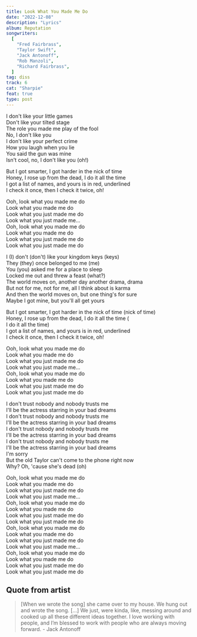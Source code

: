 ```yaml
---
title: Look What You Made Me Do
date: "2022-12-08"
description: "Lyrics"
album: Reputation
songwriters:
  [
    "Fred Fairbrass",
    "Taylor Swift",
    "Jack Antonoff",
    "Rob Manzoli",
    "Richard Fairbrass",
  ]
tag: diss
track: 6
cat: "Sharpie"
feat: true
type: post
---
```


<p className='verse-one'>
I don't like your little games <br />
Don't like your tilted stage <br />
The role you made me play of the fool <br />
No, I don't like you <br />
I don't like your perfect crime <br />
How you laugh when you lie <br />
You said the gun was mine <br />
Isn't cool, no, I don't like you (oh!) <br />
</p>
<p className='pre-chorus'>
But I got smarter, I got harder in the nick of time <br />
Honey, I rose up from the dead, I do it all the time <br />
I got a list of names, and yours is in red, underlined <br />
I check it once, then I check it twice, oh! <br />
</p>
<p className='chorus'>
Ooh, look what you made me do <br />
Look what you made me do <br />
Look what you just made me do <br />
Look what you just made me... <br />
Ooh, look what you made me do <br />
Look what you made me do <br />
Look what you just made me do <br />
Look what you just made me do <br />
</p>
<p className='verse-two'>
I (I) don't (don't) like your kingdom keys (keys) <br />
They (they) once belonged to me (me) <br />
You (you) asked me for a place to sleep <br />
Locked me out and threw a feast (what?) <br />
The world moves on, another day another drama, drama <br />
But not for me, not for me, all I think about is karma <br />
And then the world moves on, but one thing's for sure <br />
Maybe I got mine, but you'll all get yours <br />
</p>
<p className='pre-chorus'>
But I got smarter, I got harder in the nick of time (nick of time) <br />
Honey, I rose up from the dead, I do it all the time ( <br />I do it all the time) <br />
I got a list of names, and yours is in red, underlined <br />
I check it once, then I check it twice, oh! <br />
</p>
<p className='chorus'>
Ooh, look what you made me do <br />
Look what you made me do <br />
Look what you just made me do <br />
Look what you just made me... <br />
Ooh, look what you made me do <br />
Look what you made me do <br />
Look what you just made me do <br />
Look what you just made me do <br />
</p>
<p className='bridge'>
I don't trust nobody and nobody trusts me <br />
I'll be the actress starring in your bad dreams <br />
I don't trust nobody and nobody trusts me <br />
I'll be the actress starring in your bad dreams <br />
I don't trust nobody and nobody trusts me <br />
I'll be the actress starring in your bad dreams <br />
I don't trust nobody and nobody trusts me <br />
I'll be the actress starring in your bad dreams <br />
I'm sorry <br />
But the old Taylor can't come to the phone right now <br />
Why? Oh, 'cause she's dead (oh) <br />
</p>
<p className='chorus'>
Ooh, look what you made me do <br />
Look what you made me do <br />
Look what you just made me do <br />
Look what you just made me... <br />
Ooh, look what you made me do <br />
Look what you made me do <br />
Look what you just made me do <br />
Look what you just made me do <br />
Ooh, look what you made me do <br />
Look what you made me do <br />
Look what you just made me do <br />
Look what you just made me... <br />
Ooh, look what you made me do <br />
Look what you made me do <br />
Look what you just made me do <br />
Look what you just made me do <br />
</p>

## Quote from artist

<blockquote>
[When we wrote the song] she came over to my house. We hung out and wrote the song. […] We just, were kinda, like, messing around and cooked up all these different ideas together. I love working with people, and I’m blessed to work with people who are always moving forward. - Jack Antonoff
</blockquote>

